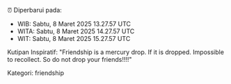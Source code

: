 ⏰ Diperbarui pada:
- WIB: Sabtu, 8 Maret 2025 13.27.57 UTC
- WITA: Sabtu, 8 Maret 2025 14.27.57 UTC
- WIT: Sabtu, 8 Maret 2025 15.27.57 UTC

Kutipan Inspiratif:
"Friendship is a mercury drop. If it is dropped. Impossible to recollect. So do not drop your friends!!!!"


Kategori: friendship

